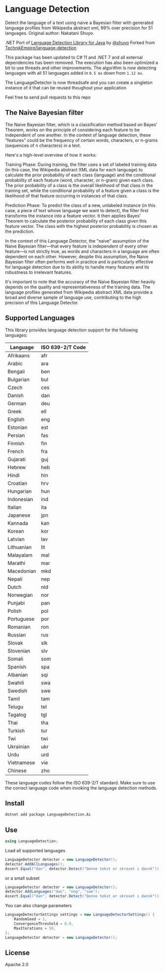 # Language Detection

Detect the language of a text using naive a Bayesian filter with generated language profiles from Wikipedia abstract
xml, 99% over precision for 51 languages. Original author: Nakatani Shuyo.

.NET Port of [Language Detection Library for Java](https://code.google.com/p/language-detection/)
by [@shuyo](https://github.com/shuyo)
Forked from [TechnikEmpire/language-detection](https://github.com/TechnikEmpire/language-detection)

This package has been updated to C# 11 and .NET 7 and all external dependencies has been removed.
The execution has also been optimized a bit to use threads and other improvements.
The algorithm is now detecting languages with all 51 languages added in `0.5 ms` down from `1.12 ms`.

The LanguageDetector is now threadsafe and you can create a singleton instance of it that can be reused thoughout your application

Feel free to send pull requests to this repo

## The Naive Bayesian filter

The Naive Bayesian filter, which is a classification method based on Bayes' Theorem, works on the principle of
considering each feature to be independent of one another. In the context of language detection, these "features" could
be the frequency of certain words, characters, or n-grams (sequences of n characters) in a text.

Here's a high-level overview of how it works:

Training Phase: During training, the filter uses a set of labeled training data (in this case, the Wikipedia abstract
XML data for each language) to calculate the prior probability of each class (language) and the conditional probability
of each feature (word, character, or n-gram) given each class. The prior probability of a class is the overall
likelihood of that class in the training set, while the conditional probability of a feature given a class is the
likelihood of that feature occurring in instances of that class.

Prediction Phase: To predict the class of a new, unlabeled instance (in this case, a piece of text whose language we
want to detect), the filter first transforms the instance into a feature vector. It then applies Bayes' Theorem to
calculate the posterior probability of each class given this feature vector. The class with the highest posterior
probability is chosen as the prediction.

In the context of this Language Detector, the "naive" assumption of the Naive Bayesian filter—that every feature is
independent of every other feature—is not strictly true, as words and characters in a language are often dependent on
each other. However, despite this assumption, the Naive Bayesian filter often performs well in practice and is
particularly effective for language detection due to its ability to handle many features and its robustness to
irrelevant features.

It's important to note that the accuracy of the Naive Bayesian filter heavily depends on the quality and
representativeness of the training data. The language profiles generated from Wikipedia abstract XML data provide a
broad and diverse sample of language use, contributing to the high precision of this Language Detector.

## Supported Languages

This library provides language detection support for the following languages:

| Language   | ISO 639-2/T Code |
|------------|------------------|
| Afrikaans  | afr              |
| Arabic     | ara              |
| Bengali    | ben              |
| Bulgarian  | bul              |
| Czech      | ces              |
| Danish     | dan              |
| German     | deu              |
| Greek      | ell              |
| English    | eng              |
| Estonian   | est              |
| Persian    | fas              |
| Finnish    | fin              |
| French     | fra              |
| Gujarati   | guj              |
| Hebrew     | heb              |
| Hindi      | hin              |
| Croatian   | hrv              |
| Hungarian  | hun              |
| Indonesian | ind              |
| Italian    | ita              |
| Japanese   | jpn              |
| Kannada    | kan              |
| Korean     | kor              |
| Latvian    | lav              |
| Lithuanian | lit              |
| Malayalam  | mal              |
| Marathi    | mar              |
| Macedonian | mkd              |
| Nepali     | nep              |
| Dutch      | nld              |
| Norwegian  | nor              |
| Punjabi    | pan              |
| Polish     | pol              |
| Portuguese | por              |
| Romanian   | ron              |
| Russian    | rus              |
| Slovak     | slk              |
| Slovenian  | slv              |
| Somali     | som              |
| Spanish    | spa              |
| Albanian   | sqi              |
| Swahili    | swa              |
| Swedish    | swe              |
| Tamil      | tam              |
| Telugu     | tel              |
| Tagalog    | tgl              |
| Thai       | tha              |
| Turkish    | tur              |
| Twi        | twi              |
| Ukrainian  | ukr              |
| Urdu       | urd              |
| Vietnamese | vie              |
| Chinese    | zho              |

These language codes follow the ISO 639-2/T standard. Make sure to use the correct language code when invoking the
language detection methods.

## Install

```bash
dotnet add package LanguageDetection.Ai
```

## Use

```csharp
using LanguageDetection;
```

Load all supported languages

```csharp
LanguageDetector detector = new LanguageDetector();
detector.AddAllLanguages();
Assert.Equal("dan", detector.Detect("Denne tekst er skrevet i dansk"));
```

or a small subset

```csharp
LanguageDetector detector = new LanguageDetector();
detector.AddLanguages("dan", "eng", "swe");
Assert.Equal("dan", detector.Detect("Denne tekst er skrevet i dansk"));
```

You can also change parameters

```csharp
LanguageDetectorSettings settings = new LanguageDetectorSettings() {
    RandomSeed = 1,
    ConvergenceThreshold = 0.9,
    MaxIterations = 50,
};
LanguageDetector detector = new LanguageDetector();
```

## License

Apache 2.0